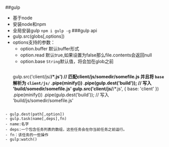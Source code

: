 ##gulp
 - 基于node
 - 安装node和npm
 - 全局安装gulp `npm i gulp -g`
###gulp api
 - gulp.src(globs[,options])
  - options支持的参数：
    - option.buffer 默认buffer形式
    - option.read 默认true,如果设置为false那么file.contents会返回null
    - option.base `String`默认值，将会加在glob之前
    > ``` js
    gulp.src('client/js/**/*.js') // 匹配client/js/somedir/somefile.js 并且将 `base` 解析为 `client/js/`
  .pipe(minify())
  .pipe(gulp.dest('build'));  // 写入 'build/somedir/somefile.js'
gulp.src('client/js/**/*.js', { base: 'client' })
  .pipe(minify())
  .pipe(gulp.dest('build'));  // 写入 'build/js/somedir/somefile.js'
  ```
  
- gulp.dest(path[,option])
- gulp.task(name[,deps],fn)
  - name:名字
  - deps:一个包含任务列表的数组，这些任务会在你当前任务之前运行。
  - fn：该任务的一些操作
  - gulp:watch() 